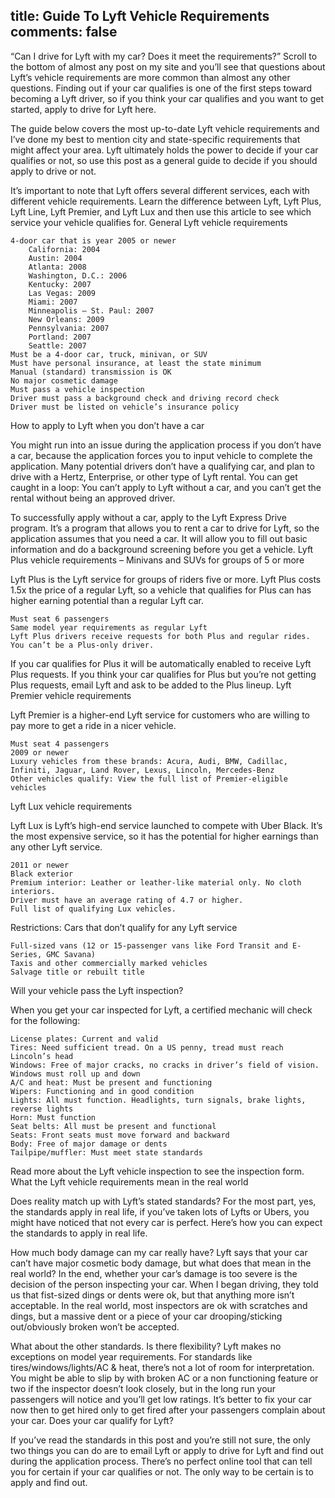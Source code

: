 title: Guide To Lyft Vehicle Requirements
comments: false
---
“Can I drive for Lyft with my car? Does it meet the requirements?” Scroll to the bottom of almost any post on my site and you’ll see that questions about Lyft’s vehicle requirements are more common than almost any other questions. Finding out if your car qualifies is one of the first steps toward becoming a Lyft driver, so if you think your car qualifies and you want to get started, apply to drive for Lyft here.

The guide below covers the most up-to-date Lyft vehicle requirements and I’ve done my best to mention city and state-specific requirements that might affect your area. Lyft ultimately holds the power to decide if your car qualifies or not, so use this post as a general guide to decide if you should apply to drive or not.

It’s important to note that Lyft offers several different services, each with different vehicle requirements. Learn the difference between Lyft, Lyft Plus, Lyft Line, Lyft Premier, and Lyft Lux and then use this article to see which service your vehicle qualifies for.
General Lyft vehicle requirements

    4-door car that is year 2005 or newer
        California: 2004
        Austin: 2004
        Atlanta: 2008
        Washington, D.C.: 2006
        Kentucky: 2007
        Las Vegas: 2009
        Miami: 2007
        Minneapolis – St. Paul: 2007
        New Orleans: 2009
        Pennsylvania: 2007
        Portland: 2007
        Seattle: 2007
    Must be a 4-door car, truck, minivan, or SUV
    Must have personal insurance, at least the state minimum
    Manual (standard) transmission is OK
    No major cosmetic damage
    Must pass a vehicle inspection
    Driver must pass a background check and driving record check
    Driver must be listed on vehicle’s insurance policy

How to apply to Lyft when you don’t have a car

You might run into an issue during the application process if you don’t have a car, because the application forces you to input vehicle to complete the application. Many potential drivers don’t have a qualifying car, and plan to drive with a Hertz, Enterprise, or other type of Lyft rental. You can get caught in a loop: You can’t apply to Lyft without a car, and you can’t get the rental without being an approved driver.

To successfully apply without a car, apply to the Lyft Express Drive program. It’s a program that allows you to rent a car to drive for Lyft, so the application assumes that you need a car. It will allow you to fill out basic information and do a background screening before you get a vehicle.
Lyft Plus vehicle requirements – Minivans and SUVs for groups of 5 or more

Lyft Plus is the Lyft service for groups of riders five or more. Lyft Plus costs 1.5x the price of a regular Lyft, so a vehicle that qualifies for Plus can has higher earning potential than a regular Lyft car.

    Must seat 6 passengers
    Same model year requirements as regular Lyft
    Lyft Plus drivers receive requests for both Plus and regular rides. You can’t be a Plus-only driver.

If you car qualifies for Plus it will be automatically enabled to receive Lyft Plus requests. If you think your car qualifies for Plus but you’re not getting Plus requests, email Lyft and ask to be added to the Plus lineup.
Lyft Premier vehicle requirements

Lyft Premier is a higher-end Lyft service for customers who are willing to pay more to get a ride in a nicer vehicle.

    Must seat 4 passengers
    2009 or newer
    Luxury vehicles from these brands: Acura, Audi, BMW, Cadillac, Infiniti, Jaguar, Land Rover, Lexus, Lincoln, Mercedes-Benz
    Other vehicles qualify: View the full list of Premier-eligible vehicles

Lyft Lux vehicle requirements

Lyft Lux is Lyft’s high-end service launched to compete with Uber Black. It’s the most expensive service, so it has the potential for higher earnings than any other Lyft service.

    2011 or newer
    Black exterior
    Premium interior: Leather or leather-like material only. No cloth interiors.
    Driver must have an average rating of 4.7 or higher.
    Full list of qualifying Lux vehicles.

Restrictions: Cars that don’t qualify for any Lyft service

    Full-sized vans (12 or 15-passenger vans like Ford Transit and E-Series, GMC Savana)
    Taxis and other commercially marked vehicles
    Salvage title or rebuilt title

Will your vehicle pass the Lyft inspection?

When you get your car inspected for Lyft, a certified mechanic will check for the following:

    License plates: Current and valid
    Tires: Need sufficient tread. On a US penny, tread must reach Lincoln’s head
    Windows: Free of major cracks, no cracks in driver’s field of vision. Windows must roll up and down
    A/C and heat: Must be present and functioning
    Wipers: Functioning and in good condition
    Lights: All must function. Headlights, turn signals, brake lights, reverse lights
    Horn: Must function
    Seat belts: All must be present and functional
    Seats: Front seats must move forward and backward
    Body: Free of major damage or dents
    Tailpipe/muffler: Must meet state standards

Read more about the Lyft vehicle inspection to see the inspection form.
What the Lyft vehicle requirements mean in the real world

Does reality match up with Lyft’s stated standards? For the most part, yes, the standards apply in real life, if you’ve taken lots of Lyfts or Ubers, you might have noticed that not every car is perfect. Here’s how you can expect the standards to apply in real life.

How much body damage can my car really have?
Lyft says that your car can’t have major cosmetic body damage, but what does that mean in the real world? In the end, whether your car’s damage is too severe is the decision of the person inspecting your car. When I began driving, they told us that fist-sized dings or dents were ok, but that anything more isn’t acceptable. In the real world, most inspectors are ok with scratches and dings, but a massive dent or a piece of your car drooping/sticking out/obviously broken won’t be accepted.

What about the other standards. Is there flexibility?
Lyft makes no exceptions on model year requirements. For standards like tires/windows/lights/AC & heat, there’s not a lot of room for interpretation. You might be able to slip by with broken AC or a non functioning feature or two if the inspector doesn’t look closely, but in the long run your passengers will notice and you’ll get low ratings. It’s better to fix your car now then to get hired only to get fired after your passengers complain about your car.
Does your car qualify for Lyft?

If you’ve read the standards in this post and you’re still not sure, the only two things you can do are to email Lyft or apply to drive for Lyft and find out during the application process. There’s no perfect online tool that can tell you for certain if your car qualifies or not. The only way to be certain is to apply and find out.